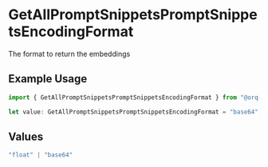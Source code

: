 # GetAllPromptSnippetsPromptSnippetsEncodingFormat

The format to return the embeddings

## Example Usage

```typescript
import { GetAllPromptSnippetsPromptSnippetsEncodingFormat } from "@orq-ai/node/models/operations";

let value: GetAllPromptSnippetsPromptSnippetsEncodingFormat = "base64";
```

## Values

```typescript
"float" | "base64"
```